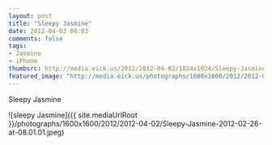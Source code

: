 ```yaml
---
layout: post
title: "Sleepy Jasmine"
date: 2012-04-03 08:03
comments: false
tags: 
- Jasmine
- iPhone
thumbsrc: http://media.eick.us/2012/2012-04-02/1024x1024/Sleepy-Jasmine-2012-02-26-at-08.01.01.jpeg
featured_image: "http://media.eick.us/photographs/1600x1600/2012/2012-04-02/Sleepy-Jasmine-2012-02-26-at-08.01.01.jpeg"
---
```

Sleepy Jasmine



![sleepy Jasmine]({{ site.mediaUrlRoot }}/photographs/1600x1600/2012/2012-04-02/Sleepy-Jasmine-2012-02-26-at-08.01.01.jpeg)

